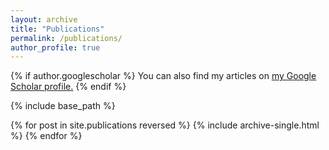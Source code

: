 ```yaml
---
layout: archive
title: "Publications"
permalink: /publications/
author_profile: true
---
```


{% if author.googlescholar %}
  You can also find my articles on <u><a href="https://scholar.google.com/citations?user=-4Hr3l0AAAAJ&hl=en&authuser=1">my Google Scholar profile</a>.</u>
{% endif %}

{% include base_path %}

{% for post in site.publications reversed %}
  {% include archive-single.html %}
{% endfor %}
